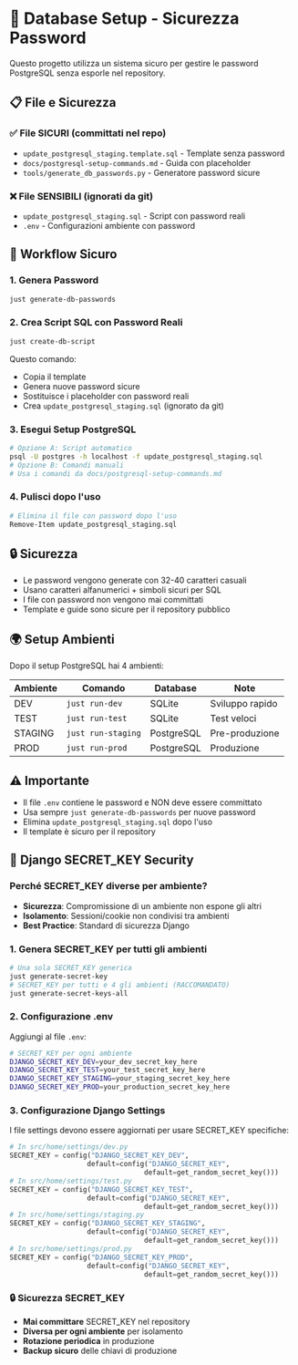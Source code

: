 # 🔐 Database Setup - Sicurezza Password

Questo progetto utilizza un sistema sicuro per gestire le password PostgreSQL senza esporle nel
repository.

## 📋 File e Sicurezza

### ✅ File SICURI (committati nel repo)

- `update_postgresql_staging.template.sql` - Template senza password
- `docs/postgresql-setup-commands.md` - Guida con placeholder
- `tools/generate_db_passwords.py` - Generatore password sicure

### ❌ File SENSIBILI (ignorati da git)

- `update_postgresql_staging.sql` - Script con password reali
- `.env` - Configurazioni ambiente con password

## 🚀 Workflow Sicuro

### 1. Genera Password

```bash
just generate-db-passwords
```

### 2. Crea Script SQL con Password Reali

```bash
just create-db-script
```

Questo comando:

- Copia il template
- Genera nuove password sicure
- Sostituisce i placeholder con password reali
- Crea `update_postgresql_staging.sql` (ignorato da git)

### 3. Esegui Setup PostgreSQL

```bash
# Opzione A: Script automatico
psql -U postgres -h localhost -f update_postgresql_staging.sql
# Opzione B: Comandi manuali
# Usa i comandi da docs/postgresql-setup-commands.md
```

### 4. Pulisci dopo l'uso

```bash
# Elimina il file con password dopo l'uso
Remove-Item update_postgresql_staging.sql
```

## 🔒 Sicurezza

- Le password vengono generate con 32-40 caratteri casuali
- Usano caratteri alfanumerici + simboli sicuri per SQL
- I file con password non vengono mai committati
- Template e guide sono sicure per il repository pubblico

## 🌍 Setup Ambienti

Dopo il setup PostgreSQL hai 4 ambienti:

| Ambiente | Comando            | Database   | Note            |
| -------- | ------------------ | ---------- | --------------- |
| DEV      | `just run-dev`     | SQLite     | Sviluppo rapido |
| TEST     | `just run-test`    | SQLite     | Test veloci     |
| STAGING  | `just run-staging` | PostgreSQL | Pre-produzione  |
| PROD     | `just run-prod`    | PostgreSQL | Produzione      |

## ⚠️ Importante

- Il file `.env` contiene le password e NON deve essere committato
- Usa sempre `just generate-db-passwords` per nuove password
- Elimina `update_postgresql_staging.sql` dopo l'uso
- Il template è sicuro per il repository

## 🔑 Django SECRET_KEY Security

### Perché SECRET_KEY diverse per ambiente?

- **Sicurezza**: Compromissione di un ambiente non espone gli altri
- **Isolamento**: Sessioni/cookie non condivisi tra ambienti
- **Best Practice**: Standard di sicurezza Django

### 1. Genera SECRET_KEY per tutti gli ambienti

```bash
# Una sola SECRET_KEY generica
just generate-secret-key
# SECRET_KEY per tutti e 4 gli ambienti (RACCOMANDATO)
just generate-secret-keys-all
```

### 2. Configurazione .env

Aggiungi al file `.env`:

```bash
# SECRET_KEY per ogni ambiente
DJANGO_SECRET_KEY_DEV=your_dev_secret_key_here
DJANGO_SECRET_KEY_TEST=your_test_secret_key_here
DJANGO_SECRET_KEY_STAGING=your_staging_secret_key_here
DJANGO_SECRET_KEY_PROD=your_production_secret_key_here
```

### 3. Configurazione Django Settings

I file settings devono essere aggiornati per usare SECRET_KEY specifiche:

```python
# In src/home/settings/dev.py
SECRET_KEY = config("DJANGO_SECRET_KEY_DEV",
                   default=config("DJANGO_SECRET_KEY",
                                 default=get_random_secret_key()))
# In src/home/settings/test.py
SECRET_KEY = config("DJANGO_SECRET_KEY_TEST",
                   default=config("DJANGO_SECRET_KEY",
                                 default=get_random_secret_key()))
# In src/home/settings/staging.py
SECRET_KEY = config("DJANGO_SECRET_KEY_STAGING",
                   default=config("DJANGO_SECRET_KEY",
                                 default=get_random_secret_key()))
# In src/home/settings/prod.py
SECRET_KEY = config("DJANGO_SECRET_KEY_PROD",
                   default=config("DJANGO_SECRET_KEY",
                                 default=get_random_secret_key()))
```

### 🔒 Sicurezza SECRET_KEY

- **Mai committare** SECRET_KEY nel repository
- **Diversa per ogni ambiente** per isolamento
- **Rotazione periodica** in produzione
- **Backup sicuro** delle chiavi di produzione
